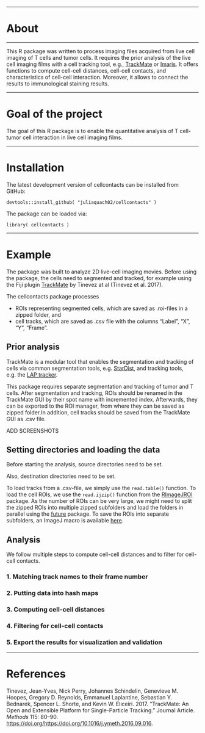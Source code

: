 ------------------------------------------------------------------------

# **About**

------------------------------------------------------------------------

This R package was written to process imaging files acquired from live
cell imaging of T cells and tumor cells. It requires the prior analysis
of the live cell imaging films with a cell tracking tool, e.g.,
[TrackMate](https://imagej.net/plugins/trackmate/) or
[Imaris](https://imaris.oxinst.com/products/imaris-for-tracking). It
offers functions to compute cell-cell distances, cell-cell contacts, and
characteristics of cell-cell interaction. Moreover, it allows to connect
the results to immunological staining results.

------------------------------------------------------------------------

# **Goal of the project**

The goal of this R package is to enable the quantitative analysis of T
cell-tumor cell interaction in live cell imaging films.

------------------------------------------------------------------------

# **Installation**

The latest development version of cellcontacts can be installed from
GitHub:

    devtools::install_github( "juliaquach02/cellcontacts" )

The package can be loaded via:

    library( cellcontacts )

------------------------------------------------------------------------

# **Example**

The package was built to analyze 2D live-cell imaging movies. Before
using the package, the cells need to segmented and tracked, for example
using the Fiji plugin [TrackMate](https://imagej.net/plugins/trackmate/)
by Tinevez at al (Tinevez et al. 2017).

The cellcontacts package processes

-   ROIs representing segmented cells, which are saved as .roi-files in
    a zipped folder, and
-   cell tracks, which are saved as .csv file with the columns “Label”,
    “X”, “Y”, “Frame”.

## **Prior analysis**

TrackMate is a modular tool that enables the segmentation and tracking
of cells via common segmentation tools,
e.g. [StarDist](https://imagej.net/plugins/stardist), and tracking
tools, e.g. the [LAP tracker]().

This package requires separate segmentation and tracking of tumor and T
cells. After segmentation and tracking, ROIs should be renamed in the
TrackMate GUI by their spot name with incremented index. Afterwards,
they can be exported to the ROI manager, from where they can be saved as
zipped folder.In addition, cell tracks should be saved from the
TrackMate GUI as .csv file.

ADD SCREENSHOTS

## **Setting directories and loading the data**

Before starting the analysis, source directories need to be set.

Also, destination directories need to be set.

To load tracks from a .csv-file, we simply use the `read.table()`
function. To load the cell ROIs, we use the `read.ijzip()` function from
the
[RImageJROI](https://cran.r-project.org/web/packages/RImageJROI/index.html)
package. As the number of ROIs can be very large, we might need to split
the zipped ROIs into multiple zipped subfolders and load the folders in
parallel using the
[future](https://cran.r-project.org/web/packages/future/index.html)
package. To save the ROIs into separate subfolders, an ImageJ macro is
available [here]().

## **Analysis**

We follow multiple steps to compute cell-cell distances and to filter
for cell-cell contacts.

### 1. Matching track names to their frame number

### 2. Putting data into hash maps

### 3. Computing cell-cell distances

### 4. Filtering for cell-cell contacts

### 5. Export the results for visualization and validation

------------------------------------------------------------------------

# **References**

Tinevez, Jean-Yves, Nick Perry, Johannes Schindelin, Genevieve M.
Hoopes, Gregory D. Reynolds, Emmanuel Laplantine, Sebastian Y. Bednarek,
Spencer L. Shorte, and Kevin W. Eliceiri. 2017. “TrackMate: An Open and
Extensible Platform for Single-Particle Tracking.” Journal Article.
*Methods* 115: 80–90.
https://doi.org/<https://doi.org/10.1016/j.ymeth.2016.09.016>.
